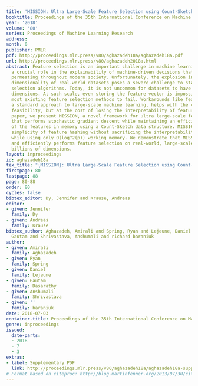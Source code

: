 ```yaml
---
title: 'MISSION: Ultra Large-Scale Feature Selection using Count-Sketches'
booktitle: Proceedings of the 35th International Conference on Machine Learning
year: '2018'
volume: '80'
series: Proceedings of Machine Learning Research
address: 
month: 0
publisher: PMLR
pdf: http://proceedings.mlr.press/v80/aghazadeh18a/aghazadeh18a.pdf
url: http://proceedings.mlr.press/v80/aghazadeh2018a.html
abstract: Feature selection is an important challenge in machine learning. It plays
  a crucial role in the explainability of machine-driven decisions that are rapidly
  permeating throughout modern society. Unfortunately, the explosion in the size and
  dimensionality of real-world datasets poses a severe challenge to standard feature
  selection algorithms. Today, it is not uncommon for datasets to have billions of
  dimensions. At such scale, even storing the feature vector is impossible, causing
  most existing feature selection methods to fail. Workarounds like feature hashing,
  a standard approach to large-scale machine learning, helps with the computational
  feasibility, but at the cost of losing the interpretability of features. In this
  paper, we present MISSION, a novel framework for ultra large-scale feature selection
  that performs stochastic gradient descent while maintaining an efficient representation
  of the features in memory using a Count-Sketch data structure. MISSION retains the
  simplicity of feature hashing without sacrificing the interpretability of the features
  while using only O(log^2(p)) working memory. We demonstrate that MISSION accurately
  and efficiently performs feature selection on real-world, large-scale datasets with
  billions of dimensions.
layout: inproceedings
id: aghazadeh18a
tex_title: "{MISSION}: Ultra Large-Scale Feature Selection using Count-Sketches"
firstpage: 80
lastpage: 88
page: 80-88
order: 80
cycles: false
bibtex_editor: Dy, Jennifer and Krause, Andreas
editor:
- given: Jennifer
  family: Dy
- given: Andreas
  family: Krause
bibtex_author: Aghazadeh, Amirali and Spring, Ryan and Lejeune, Daniel and Dasarathy,
  Gautam and Shrivastava, Anshumali and richard baraniuk
author:
- given: Amirali
  family: Aghazadeh
- given: Ryan
  family: Spring
- given: Daniel
  family: Lejeune
- given: Gautam
  family: Dasarathy
- given: Anshumali
  family: Shrivastava
- given: ''
  family: baraniuk
date: 2018-07-03
container-title: Proceedings of the 35th International Conference on Machine Learning
genre: inproceedings
issued:
  date-parts:
  - 2018
  - 7
  - 3
extras:
- label: Supplementary PDF
  link: http://proceedings.mlr.press/v80/aghazadeh18a/aghazadeh18a-supp.pdf
# Format based on citeproc: http://blog.martinfenner.org/2013/07/30/citeproc-yaml-for-bibliographies/
---
```

